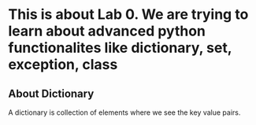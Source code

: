 # This is about Lab 0. We are trying to learn about advanced python functionalites like dictionary, set, exception, class

## About Dictionary
A dictionary is collection of elements where we see the key value pairs.
